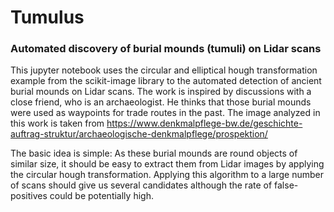 # Tumulus
### Automated discovery of burial mounds (tumuli) on Lidar scans

This jupyter notebook uses the circular and elliptical hough transformation example from the scikit-image library to the automated detection of ancient burial mounds on Lidar scans. The work is inspired by discussions with a close friend, who is an archaeologist. He thinks that those burial mounds were used as waypoints for trade routes in the past. The image analyzed in this work is taken from https://www.denkmalpflege-bw.de/geschichte-auftrag-struktur/archaeologische-denkmalpflege/prospektion/

The basic idea is simple: As these burial mounds are round objects of similar size, it should be easy to extract them from Lidar images by applying the circular hough transformation. Applying this algorithm to a large number of scans should give us several candidates although the rate of false-positives could be potentially high.
